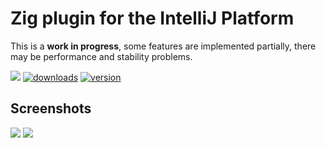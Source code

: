 # Zig plugin for the IntelliJ Platform

This is a **work in progress**, some features are implemented partially, there may be performance and stability problems.

[![](https://tinyurl.com/y9e4n2zh)](https://github.com/ice1000/zig-intellij)
[![downloads](https://img.shields.io/jetbrains/plugin/d/10560-zig.svg)](https://plugins.jetbrains.com/plugin/10560-zig)
[![version](https://img.shields.io/jetbrains/plugin/v/10560-zig.svg)](https://plugins.jetbrains.com/plugin/10560-zig)

## Screenshots

![](https://plugins.jetbrains.com/files/10560/screenshot_17959.png)
![](https://plugins.jetbrains.com/files/10560/screenshot_17965.png)

